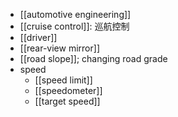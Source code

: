 - [[automotive engineering]]
- [[cruise control]]: 巡航控制
- [[driver]]
- [[rear-view mirror]]
- [[road slope]]; changing road grade
- speed
    - [[speed limit]]
    - [[speedometer]]
    - [[target speed]]
